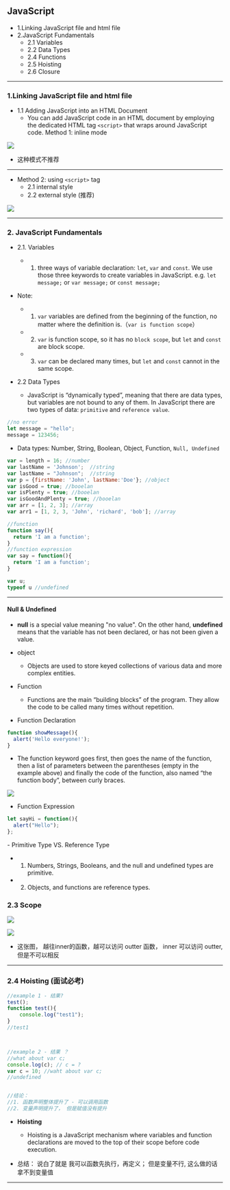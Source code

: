 ## JavaScript


- 1.Linking JavaScript file and html file
- 2.JavaScript Fundamentals
  - 2.1 Variables
  - 2.2 Data Types
  - 2.4 Functions
  - 2.5 Hoisting
  - 2.6 Closure

---


### 1.Linking JavaScript file and html file

- 1.1 Adding JavaScript into an HTML Document
  - You can add JavaScript code in an HTML document by employing the dedicated HTML tag 
    `<script>` that wraps around JavaScript code.
    Method 1: inline mode

![](img/2020-08-22-13-12-34.png)

- 这种模式不推荐

---


- Method 2: using `<script>` tag
  - 2.1 internal style
  - 2.2 external style (推荐)

![](img/2020-08-22-13-13-41.png)

---


### 2. JavaScript Fundamentals

- 2.1. Variables
  - 1. three ways of variable declaration: `let`, `var` and `const`.
    We use those three keywords to create variables in JavaScript.
    e.g. `let message;` or `var message;` or `const message;`

- Note:
  - 1. `var` variables are defined from the beginning of the function, no matter where 
    the definition is.（`var is function scope`）
  - 2.	`var` is function scope, so it has no `block scope`, but `let` and `const` are block scope.
  - 3. `var` can be declared many times, but `let` and `const` cannot in the same scope.


- 2.2 Data Types
  - JavaScript is “dynamically typed”, meaning that there are data types, but variables are not bound to 
    any of them. In JavaScript there are two types of data: `primitive` and `reference value`.

```js
//no error
let message = "hello";
message = 123456;
```

- Data types: Number, String, Boolean, Object, Function, `Null, Undefined`

```js
var = length = 16; //number
var lastName = 'Johnson';  //string
var lastName = "Johnson";  //string
var p = {firstName: 'John', lastName:'Doe'}; //object
var isGood = true; //booelan
var isPlenty = true; //booelan
var isGoodAndPlenty = true; //booelan
var arr = [1, 2, 3]; //array
var arr1 = [1, 2, 3, 'John', 'richard', 'bob']; //array

//function
function say(){
  return 'I am a function';
}
//function expression
var say = function(){
  return 'I am a function';
}

var u;
typeof u //undefined
```

---

#### Null & Undefined

- **null** is a special value meaning "no value". On the other hand, **undefined** means that the variable 
  has not been declared, or has not been given a value.


- object
  - Objects are used to store keyed collections of various data and more complex entities.


- Function
  - Functions are the main “building blocks” of the program. They allow the code to be called 
    many times without repetition.


- Function Declaration


```js
function showMessage(){
  alert('Hello everyone!');
}
```

- The function keyword goes first, then goes the name of the function, then a list of parameters between 
  the parentheses (empty in the example above) and finally the code of the function, also named 
  “the function body”, between curly braces.

![](img/2020-08-30-20-57-36.png)  


- Function Expression

```js
let sayHi = function(){
  alert("Hello");
};
```

- Primitive Type VS. Reference Type
  - 1. Numbers, Strings, Booleans, and the null and undefined types are primitive. 
  - 2. Objects, and functions are reference types.




### 2.3 Scope

![](img/2020-08-30-21-04-00.png)


![](img/2020-08-30-21-09-49.png)

- 这张图， 越往inner的函数，越可以访问 outter 函数， inner 可以访问 outter, 但是不可以相反

---


### 2.4 Hoisting (面试必考)

```js
//example 1 - 结果?
test();
function test(){
    console.log("test1");
}
//test1



//example 2 - 结果 ？
//what about var c;
console.log(c); // c = ?
var c = 10; //waht about var c;
//undefined


//结论：
//1. 函数声明整体提升了 - 可以调用函数
//2. 变量声明提升了， 但是赋值没有提升
```

- **Hoisting**
  - Hoisting is a JavaScript mechanism where variables and function declarations 
    are moved to the top of their scope before code execution.

- 总结： 说白了就是 我可以函数先执行，再定义； 但是变量不行, 这么做的话拿不到变量值

---





















